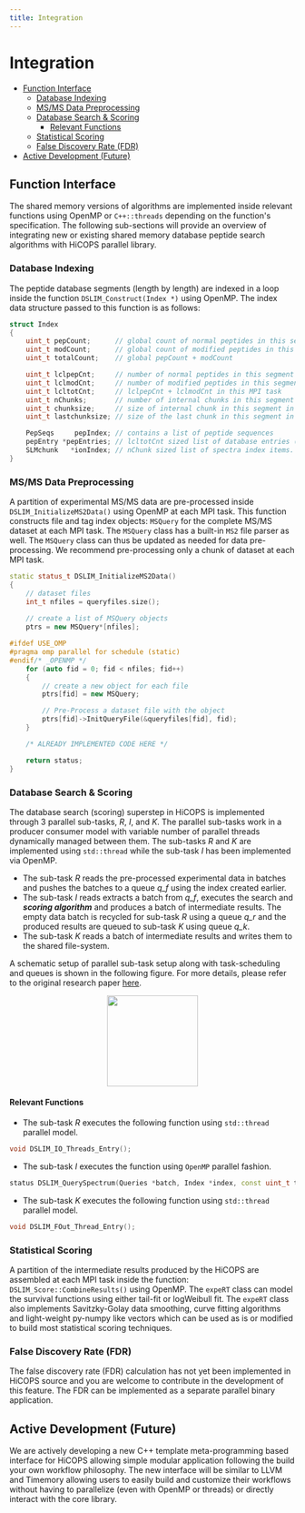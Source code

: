 ```yaml
---
title: Integration
---
```


# Integration

<!-- TOC -->

- [Function Interface](#function-interface)
  - [Database Indexing](#database-indexing)
  - [MS/MS Data Preprocessing](#msms-data-preprocessing)
  - [Database Search & Scoring](#database-search--scoring)
    - [Relevant Functions](#relevant-functions)
  - [Statistical Scoring](#statistical-scoring)
  - [False Discovery Rate (FDR)](#false-discovery-rate-fdr)
- [Active Development (Future)](#active-development-future)

<!-- /TOC -->

## Function Interface
The shared memory versions of algorithms are implemented inside relevant functions using OpenMP or `C++::threads` depending on the function's specification. The following sub-sections will provide an overview of integrating new or existing shared memory database peptide search algorithms with HiCOPS parallel library.

### Database Indexing
The peptide database segments (length by length) are indexed in a loop inside the function `DSLIM_Construct(Index *)` using OpenMP. The index data structure passed to this function is as follows:

```cpp
struct Index
{
    uint_t pepCount;      // global count of normal peptides in this segment 
    uint_t modCount;      // global count of modified peptides in this segment 
    uint_t totalCount;    // global pepCount + modCount 

    uint_t lclpepCnt;     // number of normal peptides in this segment in this MPI task
    uint_t lclmodCnt;     // number of modified peptides in this segment in this MPI task
    uint_t lcltotCnt;     // lclpepCnt + lclmodCnt in this MPI task
    uint_t nChunks;       // number of internal chunks in this segment in this MPI task.
    uint_t chunksize;     // size of internal chunk in this segment in this MPI task
    uint_t lastchunksize; // size of the last chunk in this segment in this MPI task

    PepSeqs     pepIndex; // contains a list of peptide sequences
    pepEntry *pepEntries; // lcltotCnt sized list of database entries (first lclpepCnt: normal, last lclmodCnt: variants).
    SLMchunk   *ionIndex; // nChunk sized list of spectra index items. Refer to: https://ieeexplore.ieee.org/abstract/document/8983152
}
```

### MS/MS Data Preprocessing
A partition of experimental MS/MS data are pre-processed inside `DSLIM_InitializeMS2Data()` using OpenMP at each MPI task. This function constructs file and tag index objects: `MSQuery` for the complete MS/MS dataset at each MPI task. The `MSQuery` class has a built-in `MS2` file parser as well. The `MSQuery` class can thus be updated as needed for data pre-processing. We recommend pre-processing only a chunk of dataset at each MPI task.

```cpp
static status_t DSLIM_InitializeMS2Data()
{
    // dataset files
    int_t nfiles = queryfiles.size();
    
    // create a list of MSQuery objects
    ptrs = new MSQuery*[nfiles];

#ifdef USE_OMP
#pragma omp parallel for schedule (static)
#endif/* _OPENMP */
    for (auto fid = 0; fid < nfiles; fid++)
    {
        // create a new object for each file
        ptrs[fid] = new MSQuery;

        // Pre-Process a dataset file with the object
        ptrs[fid]->InitQueryFile(&queryfiles[fid], fid);
    }

    /* ALREADY IMPLEMENTED CODE HERE */

    return status;
}
```

### Database Search & Scoring
The database search (scoring) superstep in HiCOPS is implemented through 3 parallel sub-tasks, *R*, *I*, and *K*. The parallel sub-tasks work in a producer consumer model with variable number of parallel threads dynamically managed between them. The sub-tasks *R* and *K* are implemented using `std::thread` while the sub-task *I* has been implemented via OpenMP.

* The sub-task *R* reads the pre-processed experimental data in batches and pushes the batches to a queue *q_f* using the index created earlier.     
* The sub-task *I* reads extracts a batch from *q_f*, executes the search and ***scoring algorithm*** and produces a batch of intermediate results. The empty data batch is recycled for sub-task *R* using a queue *q_r* and the produced results are queued to sub-task *K* using queue *q_k*.     
* The sub-task *K* reads a batch of intermediate results and writes them to the shared file-system.

A schematic setup of parallel sub-task setup along with task-scheduling and queues is shown in the following figure. For more details, please refer to the original research paper [here]().

<p align="center">
<img src="{{ site.baseurl }}/_figs/sched.jpg" height="160">
</p>

#### Relevant Functions
* The sub-task *R* executes the following function using `std::thread` parallel model.      

```cpp
void DSLIM_IO_Threads_Entry();
```

* The sub-task *I* executes the function using `OpenMP` parallel fashion.     

```cpp
status DSLIM_QuerySpectrum(Queries *batch, Index *index, const uint_t total_index_segments);
```

* The sub-task *K* executes the following function using `std::thread` parallel model.    

```cpp
void DSLIM_FOut_Thread_Entry();
```

### Statistical Scoring
A partition of the intermediate results produced by the HiCOPS are assembled at each MPI task inside the function: `DSLIM_Score::CombineResults()` using OpenMP. The `expeRT` class can model the survival functions using either tail-fit or logWeibull fit. The `expeRT` class also implements Savitzky-Golay data smoothing, curve fitting algorithms and light-weight py-numpy like vectors which can be used as is or modified to build most statistical scoring techniques.

### False Discovery Rate (FDR)
The false discovery rate (FDR) calculation has not yet been implemented in HiCOPS source and you are welcome to contribute in the development of this feature. The FDR can be implemented as a separate parallel binary application.

## Active Development (Future)
We are actively developing a new C++ template meta-programming based interface for HiCOPS allowing simple modular application following the build your own workflow philosophy. The new interface will be similar to LLVM and Timemory allowing users to easily build and customize their workflows without having to parallelize (even with OpenMP or threads) or directly interact with the core library.

